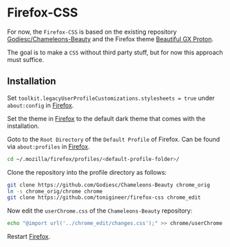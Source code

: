 # Firefox-CSS

For now, the `Firefox-CSS` is based on the existing repository [Godiesc/Chameleons-Beauty](https://github.com/Godiesc/Chameleons-Beauty) and the Firefox theme [Beautiful GX Proton](https://addons.mozilla.org/en-US/firefox/addon/beautiful-opera-gx-proton/).

The goal is to make a `CSS` without third party stuff, but for now this approach must suffice.

## Installation

Set `toolkit.legacyUserProfileCustomizations.stylesheets = true` under `about:config` in [Firefox](https://www.mozilla.org/en-US/firefox/new/).

Set the theme in [Firefox](https://www.mozilla.org/en-US/firefox/new/) to the default dark theme that comes with the installation.

Goto to the `Root Directory` of the `Default Profile` of Firefox. Can be found via `about:profiles` in [Firefox](https://www.mozilla.org/en-US/firefox/new/).

```sh
cd ~/.mozilla/firefox/profiles/<default-profile-folder>/
```

Clone the repository into the profile directory as follows:

``` sh
git clone https://github.com/Godiesc/Chameleons-Beauty chrome_orig
ln -s chrome_orig/chrome chrome
git clone https://github.com/tonigineer/firefox-css chrome_edit
```

Now edit the `userChrome.css` of the `Chameleons-Beauty` repository:

```sh
echo "@import url('../chrome_edit/changes.css');" >> chrome/userChrome.css
```

Restart [Firefox](https://www.mozilla.org/en-US/firefox/new/).
